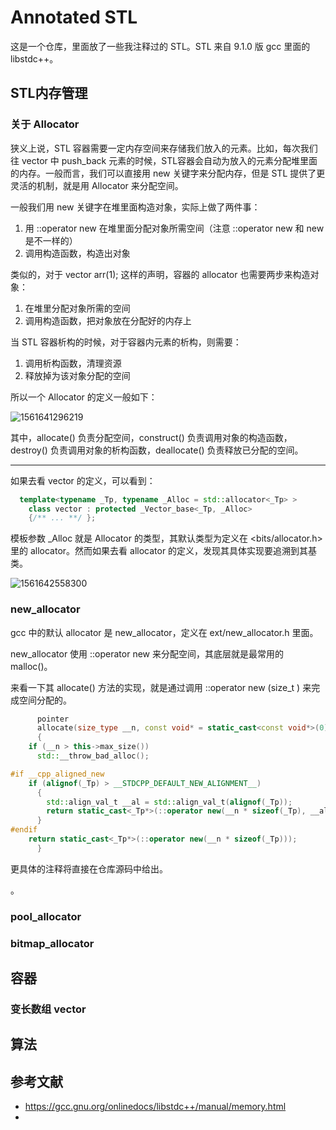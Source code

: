 # Annotated STL

这是一个仓库，里面放了一些我注释过的 STL。STL 来自 9.1.0 版 gcc 里面的 libstdc++。



## STL内存管理



### 关于 Allocator

狭义上说，STL 容器需要一定内存空间来存储我们放入的元素。比如，每次我们往 vector 中 push_back 元素的时候，STL容器会自动为放入的元素分配堆里面的内存。一般而言，我们可以直接用 new 关键字来分配内存，但是 STL 提供了更灵活的机制，就是用 Allocator 来分配空间。

一般我们用 new 关键字在堆里面构造对象，实际上做了两件事：

1. 用 ::operator new 在堆里面分配对象所需空间（注意 ::operator new 和 new 是不一样的）
2. 调用构造函数，构造出对象



类似的，对于 vector<T> arr(1); 这样的声明，容器的 allocator 也需要两步来构造对象：

1. 在堆里分配对象所需的空间
2. 调用构造函数，把对象放在分配好的内存上

当 STL 容器析构的时候，对于容器内元素的析构，则需要：

1. 调用析构函数，清理资源
2. 释放掉为该对象分配的空间

所以一个 Allocator 的定义一般如下：

![1561641296219](https://jimmie00x0000.github.io/img/annotated-stl/1.png)

其中，allocate() 负责分配空间，construct() 负责调用对象的构造函数，destroy() 负责调用对象的析构函数，deallocate() 负责释放已分配的空间。



---

如果去看 vector 的定义，可以看到：

```c++
  template<typename _Tp, typename _Alloc = std::allocator<_Tp> >
    class vector : protected _Vector_base<_Tp, _Alloc>
    {/** ... **/ };
```

模板参数 _Alloc 就是 Allocator 的类型，其默认类型为定义在 <bits/allocator.h> 里的 allocator<T>。然而如果去看 allocator 的定义，发现其具体实现要追溯到其基类。

![1561642558300](https://jimmie00x0000.github.io/img/annotated-stl/2.png)



### new_allocator

gcc 中的默认 allocator 是 new_allocator，定义在 ext/new_allocator.h 里面。

new_allocator 使用 ::operator new 来分配空间，其底层就是最常用的 malloc()。

来看一下其 allocate() 方法的实现，就是通过调用 ::operator new (size_t ) 来完成空间分配的。

```c++
      pointer
      allocate(size_type __n, const void* = static_cast<const void*>(0))
      {
	if (__n > this->max_size())
	  std::__throw_bad_alloc();

#if __cpp_aligned_new
	if (alignof(_Tp) > __STDCPP_DEFAULT_NEW_ALIGNMENT__)
	  {
	    std::align_val_t __al = std::align_val_t(alignof(_Tp));
	    return static_cast<_Tp*>(::operator new(__n * sizeof(_Tp), __al));
	  }
#endif
	return static_cast<_Tp*>(::operator new(__n * sizeof(_Tp)));
      }
```

更具体的注释将直接在仓库源码中给出。

。

### pool_allocator



### bitmap_allocator



## 容器

### 变长数组 vector

## 算法

## 参考文献

* https://gcc.gnu.org/onlinedocs/libstdc++/manual/memory.html
* 

